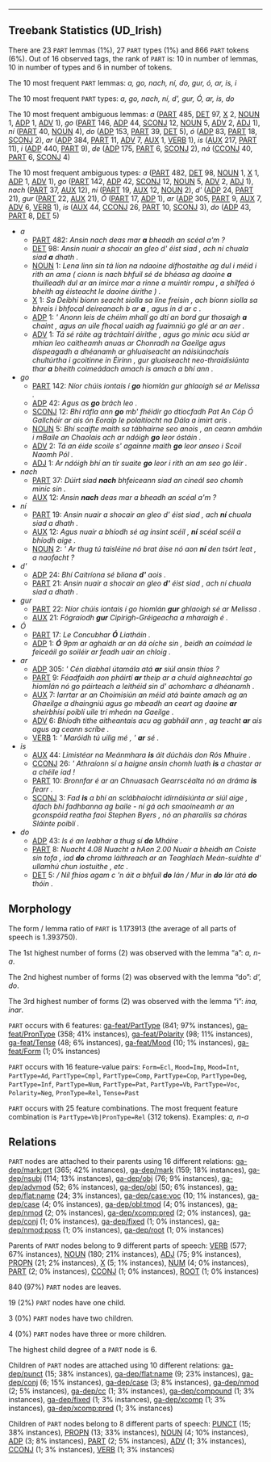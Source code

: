 

--------------------------------------------------------------------------------

## Treebank Statistics (UD_Irish)

There are 23 `PART` lemmas (1%), 27 `PART` types (1%) and 866 `PART` tokens (6%).
Out of 16 observed tags, the rank of `PART` is: 10 in number of lemmas, 10 in number of types and 6 in number of tokens.

The 10 most frequent `PART` lemmas: <em>a, go, nach, ní, do, gur, ó, ar, is, i</em>

The 10 most frequent `PART` types:  <em>a, go, nach, ní, d', gur, Ó, ar, is, do</em>

The 10 most frequent ambiguous lemmas: <em>a</em> ([PART]() 485, [DET]() 97, [X]() 2, [NOUN]() 1, [ADP]() 1, [ADV]() 1), <em>go</em> ([PART]() 146, [ADP]() 44, [SCONJ]() 12, [NOUN]() 5, [ADV]() 2, [ADJ]() 1), <em>ní</em> ([PART]() 40, [NOUN]() 4), <em>do</em> ([ADP]() 153, [PART]() 39, [DET]() 5), <em>ó</em> ([ADP]() 83, [PART]() 18, [SCONJ]() 2), <em>ar</em> ([ADP]() 384, [PART]() 11, [ADV]() 7, [AUX]() 1, [VERB]() 1), <em>is</em> ([AUX]() 217, [PART]() 11), <em>i</em> ([ADP]() 440, [PART]() 9), <em>de</em> ([ADP]() 175, [PART]() 6, [SCONJ]() 2), <em>ná</em> ([CCONJ]() 40, [PART]() 6, [SCONJ]() 4)

The 10 most frequent ambiguous types:  <em>a</em> ([PART]() 482, [DET]() 98, [NOUN]() 1, [X]() 1, [ADP]() 1, [ADV]() 1), <em>go</em> ([PART]() 142, [ADP]() 42, [SCONJ]() 12, [NOUN]() 5, [ADV]() 2, [ADJ]() 1), <em>nach</em> ([PART]() 37, [AUX]() 12), <em>ní</em> ([PART]() 19, [AUX]() 12, [NOUN]() 2), <em>d'</em> ([ADP]() 24, [PART]() 21), <em>gur</em> ([PART]() 22, [AUX]() 21), <em>Ó</em> ([PART]() 17, [ADP]() 1), <em>ar</em> ([ADP]() 305, [PART]() 9, [AUX]() 7, [ADV]() 6, [VERB]() 1), <em>is</em> ([AUX]() 44, [CCONJ]() 26, [PART]() 10, [SCONJ]() 3), <em>do</em> ([ADP]() 43, [PART]() 8, [DET]() 5)


* <em>a</em>
  * [PART]() 482: <em>Ansin nach deas mar <b>a</b> bheadh an scéal a'm ?</em>
  * [DET]() 98: <em>Ansin nuair a shocair an gleo d' éist siad , ach ní chuala siad <b>a</b> dhath .</em>
  * [NOUN]() 1: <em>Lena linn sin tá líon na ndaoine dífhostaithe ag dul i méid i rith an ama ( cionn is nach bhfuil sé de bhéasa ag daoine <b>a</b> thuilleadh dul ar an imirce mar a rinne a muintir rompu , a shílfeá ó bheith ag éisteacht le daoine áirithe ) .</em>
  * [X]() 1: <em>Sa Deibhí bíonn seacht siolla sa líne freisin , ach bíonn siolla sa bhreis i bhfocal deireanach b ar <b>a</b> , agus in d ar c .</em>
  * [ADP]() 1: <em>' Anonn leis de chéim mhall go dtí an bord gur thosaigh <b>a</b> chaint , agus an uile fhocal uaidh ag fuaimniú go glé ar an aer .</em>
  * [ADV]() 1: <em>Tá sé ráite ag tráchtairí áirithe , agus go minic acu siúd ar mhian leo caitheamh anuas ar Chonradh na Gaeilge agus díspeagadh a dhéanamh ar ghluaiseacht an náisiúnachais chultúrtha i gcoitinne in Éirinn , gur gluaiseacht neo-thraidisiúnta thar <b>a</b> bheith coimeádach amach is amach a bhí ann .</em>
* <em>go</em>
  * [PART]() 142: <em>Níor chúis iontais í <b>go</b> hiomlán gur ghlaoigh sé ar Melissa .</em>
  * [ADP]() 42: <em>Agus as <b>go</b> brách leo .</em>
  * [SCONJ]() 12: <em>Bhí ráfla ann <b>go</b> mb' fhéidir go dtiocfadh Pat An Cóp Ó Gallchóir ar ais ón Eoraip le polaitíocht na Dála a imirt arís .</em>
  * [NOUN]() 5: <em>Bhí scaifte maith sa tábhairne seo anois , an ceann amháin i mBaile an Chaolais ach ar ndóigh <b>go</b> leor óstáin .</em>
  * [ADV]() 2: <em>Tá an éide scoile s' againne maith <b>go</b> leor anseo i Scoil Naomh Pól .</em>
  * [ADJ]() 1: <em>Ar ndóigh bhí an tír suaite <b>go</b> leor i rith an am seo go léir .</em>
* <em>nach</em>
  * [PART]() 37: <em>Dúirt siad <b>nach</b> bhfeiceann siad an cineál seo chomh minic sin .</em>
  * [AUX]() 12: <em>Ansin <b>nach</b> deas mar a bheadh an scéal a'm ?</em>
* <em>ní</em>
  * [PART]() 19: <em>Ansin nuair a shocair an gleo d' éist siad , ach <b>ní</b> chuala siad a dhath .</em>
  * [AUX]() 12: <em>Agus nuair a bhíodh sé ag insint scéil , <b>ní</b> scéal scéil a bhíodh aige .</em>
  * [NOUN]() 2: <em>' Ar thug tú taisléine nó brat áise nó aon <b>ní</b> den tsórt leat , a naofacht ?</em>
* <em>d'</em>
  * [ADP]() 24: <em>Bhí Caitríona sé bliana <b>d'</b> aois .</em>
  * [PART]() 21: <em>Ansin nuair a shocair an gleo <b>d'</b> éist siad , ach ní chuala siad a dhath .</em>
* <em>gur</em>
  * [PART]() 22: <em>Níor chúis iontais í go hiomlán <b>gur</b> ghlaoigh sé ar Melissa .</em>
  * [AUX]() 21: <em>Fógraíodh <b>gur</b> Cipirigh-Gréigeacha a mharaigh é .</em>
* <em>Ó</em>
  * [PART]() 17: <em>Le Concubhar <b>Ó</b> Liatháin .</em>
  * [ADP]() 1: <em><b>Ó</b> 9pm ar aghaidh ar an dá oíche sin , beidh an coiméad le feiceáil go soiléir ar feadh uair an chloig .</em>
* <em>ar</em>
  * [ADP]() 305: <em>' Cén diabhal útamála atá <b>ar</b> siúl ansin thíos ?</em>
  * [PART]() 9: <em>Féadfaidh aon pháirtí <b>ar</b> theip ar a chuid aighneachtaí go hiomlán nó go páirteach a leithéid sin d' achomharc a dhéanamh .</em>
  * [AUX]() 7: <em>Iarrtar ar an Choimisiún an méid atá bainte amach ag an Ghaeilge a dhaingniú agus go mbeadh an ceart ag daoine <b>ar</b> sheirbhísí poiblí uile trí mheán na Gaeilge .</em>
  * [ADV]() 6: <em>Bhíodh tithe aitheantais acu ag gabháil ann , ag teacht <b>ar</b> ais agus ag ceann scríbe .</em>
  * [VERB]() 1: <em>' Maróidh tú uilig mé , ' <b>ar</b> sé .</em>
* <em>is</em>
  * [AUX]() 44: <em>Limistéar na Meánmhara <b>is</b> áit dúcháis don Rós Mhuire .</em>
  * [CCONJ]() 26: <em>' Athraíonn sí a haigne ansin chomh luath <b>is</b> a chastar ar a chéile iad !</em>
  * [PART]() 10: <em>Bronnfar é ar an Chnuasach Gearrscéalta nó an dráma <b>is</b> fearr .</em>
  * [SCONJ]() 3: <em>Fad <b>is</b> a bhí an sclábhaíocht idirnáisiúnta ar siúl aige , áfach bhí fadhbanna ag baile - ní gá ach smaoineamh ar an gconspóid reatha faoi Stephen Byers , nó an pharailís sa chóras Sláinte poiblí .</em>
* <em>do</em>
  * [ADP]() 43: <em>Is é an leabhar a thug sí <b>do</b> Mháire .</em>
  * [PART]() 8: <em>Nuacht 4.08 Nuacht a hAon 2.00 Nuair a bheidh an Coiste sin tofa , iad <b>do</b> chroma láithreach ar an Teaghlach Meán-suidhte d' ullamhú chun iostuithe , etc .</em>
  * [DET]() 5: <em>/ Níl fhios agam c 'n áit a bhfuil <b>do</b> lán / Mur in <b>do</b> lár atá <b>do</b> thóin .</em>

## Morphology

The form / lemma ratio of `PART` is 1.173913 (the average of all parts of speech is 1.393750).

The 1st highest number of forms (2) was observed with the lemma “a”: <em>a, n-a</em>.

The 2nd highest number of forms (2) was observed with the lemma “do”: <em>d', do</em>.

The 3rd highest number of forms (2) was observed with the lemma “i”: <em>ina, inar</em>.

`PART` occurs with 6 features: [ga-feat/PartType]() (841; 97% instances), [ga-feat/PronType]() (358; 41% instances), [ga-feat/Polarity]() (98; 11% instances), [ga-feat/Tense]() (48; 6% instances), [ga-feat/Mood]() (10; 1% instances), [ga-feat/Form]() (1; 0% instances)

`PART` occurs with 16 feature-value pairs: `Form=Ecl`, `Mood=Imp`, `Mood=Int`, `PartType=Ad`, `PartType=Cmpl`, `PartType=Comp`, `PartType=Cop`, `PartType=Deg`, `PartType=Inf`, `PartType=Num`, `PartType=Pat`, `PartType=Vb`, `PartType=Voc`, `Polarity=Neg`, `PronType=Rel`, `Tense=Past`

`PART` occurs with 25 feature combinations.
The most frequent feature combination is `PartType=Vb|PronType=Rel` (312 tokens).
Examples: <em>a, n-a</em>


## Relations

`PART` nodes are attached to their parents using 16 different relations: [ga-dep/mark:prt]() (365; 42% instances), [ga-dep/mark]() (159; 18% instances), [ga-dep/nsubj]() (114; 13% instances), [ga-dep/obj]() (76; 9% instances), [ga-dep/advmod]() (52; 6% instances), [ga-dep/obl]() (50; 6% instances), [ga-dep/flat:name]() (24; 3% instances), [ga-dep/case:voc]() (10; 1% instances), [ga-dep/case]() (4; 0% instances), [ga-dep/obl:tmod]() (4; 0% instances), [ga-dep/nmod]() (2; 0% instances), [ga-dep/xcomp:pred]() (2; 0% instances), [ga-dep/conj]() (1; 0% instances), [ga-dep/fixed]() (1; 0% instances), [ga-dep/nmod:poss]() (1; 0% instances), [ga-dep/root]() (1; 0% instances)

Parents of `PART` nodes belong to 9 different parts of speech: [VERB]() (577; 67% instances), [NOUN]() (180; 21% instances), [ADJ]() (75; 9% instances), [PROPN]() (21; 2% instances), [X]() (5; 1% instances), [NUM]() (4; 0% instances), [PART]() (2; 0% instances), [CCONJ]() (1; 0% instances), [ROOT]() (1; 0% instances)

840 (97%) `PART` nodes are leaves.

19 (2%) `PART` nodes have one child.

3 (0%) `PART` nodes have two children.

4 (0%) `PART` nodes have three or more children.

The highest child degree of a `PART` node is 6.

Children of `PART` nodes are attached using 10 different relations: [ga-dep/punct]() (15; 38% instances), [ga-dep/flat:name]() (9; 23% instances), [ga-dep/conj]() (6; 15% instances), [ga-dep/case]() (3; 8% instances), [ga-dep/nmod]() (2; 5% instances), [ga-dep/cc]() (1; 3% instances), [ga-dep/compound]() (1; 3% instances), [ga-dep/fixed]() (1; 3% instances), [ga-dep/xcomp]() (1; 3% instances), [ga-dep/xcomp:pred]() (1; 3% instances)

Children of `PART` nodes belong to 8 different parts of speech: [PUNCT]() (15; 38% instances), [PROPN]() (13; 33% instances), [NOUN]() (4; 10% instances), [ADP]() (3; 8% instances), [PART]() (2; 5% instances), [ADV]() (1; 3% instances), [CCONJ]() (1; 3% instances), [VERB]() (1; 3% instances)

